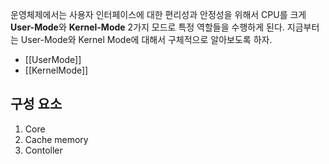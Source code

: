 운영체제에서는 사용자 인터페이스에 대한 편리성과 안정성을 위해서 CPU를 크게 **User-Mode**와 **Kernel-Mode** 2가지 모드로 특정 역할들을 수행하게 된다. 지금부터는 User-Mode와 Kernel Mode에 대해서 구체적으로 알아보도록 하자.
 
 - [[UserMode]]
 - [[KernelMode]]


## 구성 요소 
1. Core
2. Cache memory
3. Contoller
